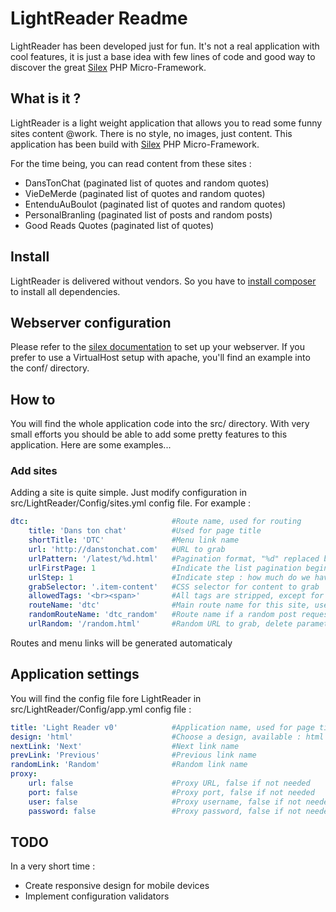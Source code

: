 ﻿LightReader Readme
=================

LightReader has been developed just for fun. It's not a real application with cool features, it is just a base idea with few lines of code and good way to discover the great [Silex](http://silex.sensiolabs.org "Silex") PHP Micro-Framework.

What is it ?
------------
LightReader is a light weight application that allows you to read some funny sites content @work.
There is no style, no images, just content.
This application has been build with [Silex](http://silex.sensiolabs.org "Silex") PHP Micro-Framework.

For the time being, you can read content from these sites :
* DansTonChat (paginated list of quotes and random quotes)
* VieDeMerde (paginated list of quotes and random quotes)
* EntenduAuBoulot (paginated list of quotes and random quotes)
* PersonalBranling (paginated list of posts and random posts)
* Good Reads Quotes (paginated list of quotes)

Install
-------
LightReader is delivered without vendors. So you have to [install composer](http://getcomposer.org/ "Install composer") to install all dependencies.

Webserver configuration
-----------------------
Please refer to the [silex documentation](http://silex.sensiolabs.org/doc/web_servers.html "Webserver configuration") to set up your webserver.
If you prefer to use a VirtualHost setup with apache, you'll find an example into the conf/ directory.

How to
------
You will find the whole application code into the src/ directory.
With very small efforts you should be able to add some pretty features to this application.
Here are some examples...

### Add sites
Adding a site is quite simple. Just modify configuration in src/LightReader/Config/sites.yml config file. For example :

```yaml
dtc:                                #Route name, used for routing
    title: 'Dans ton chat'          #Used for page title
    shortTitle: 'DTC'               #Menu link name
    url: 'http://danstonchat.com'   #URL to grab
    urlPattern: '/latest/%d.html'   #Pagination format, "%d" replaced by page number according to pageFormat parameter
    urlFirstPage: 1                 #Indicate the list pagination begin to 0 or 1
    urlStep: 1                      #Indicate step : how much do we have to increment when switching from page n to page n+1
    grabSelector: '.item-content'   #CSS selector for content to grab
    allowedTags: '<br><span>'       #All tags are stripped, except for allowedTags parameter
    routeName: 'dtc'                #Main route name for this site, used only for url generator
    randomRouteName: 'dtc_random'   #Route name if a random post request is enabled, delete parameter if not
    urlRandom: '/random.html'       #Random URL to grab, delete parameter if no random post request enabled
```
Routes and menu links will be generated automaticaly

Application settings
--------------------
You will find the config file fore LightReader in src/LightReader/Config/app.yml config file :

```yaml
title: 'Light Reader v0'            #Application name, used for page title and home page H1
design: 'html'                      #Choose a design, available : html|xml
nextLink: 'Next'                    #Next link name
prevLink: 'Previous'                #Previous link name
randomLink: 'Random'                #Random link name
proxy:  
    url: false                      #Proxy URL, false if not needed
    port: false                     #Proxy port, false if not needed
    user: false                     #Proxy username, false if not needed
    password: false                 #Proxy password, false if not needed
```

TODO
----
In a very short time :
* Create responsive design for mobile devices
* Implement configuration validators